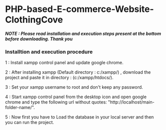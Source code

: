 # PHP-based-E-commerce-Website-ClothingCove

<b><i>NOTE : Please read installation and execution steps present at the bottom before downloading. Thank you</i></b>

<h3>Installtion and execution procedure</h3>
1 : Install xampp control panel and update google chrome.

2 : After installing xampp (Default directory : c:/xampp/) , download the project and paste it in directory : (c:/xampp/htdocs/).

3 : Set your xampp username to root and don't keep any password.

4 : Start xampp control panel from the desktop icon and open google chrome and type the following url without quotes: "http://localhost/main-folder-name/".

5 : Now first you have to Load the database in your local server and then you can run the project.
